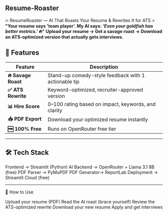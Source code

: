 ## Resume-Roaster
🔥 ResumeRoaster — AI That Roasts Your Resume &amp; Rewrites It for ATS  > **"Your resume says 'team player'. My AI says: *'Even your goldfish has better metrics.'* 🔥"**  **Upload your resume → Get a savage roast → Download an ATS-optimized version that actually gets interviews.**

## 🎯 Features

| Feature | Description |
|--------|-------------|
| **🔥 Savage Roast** | Stand-up comedy-style feedback with 1 actionable tip |
| **✅ ATS Rewrite** | Keyword-optimized, recruiter-approved version |
| **📊 Hire Score** | 0–100 rating based on impact, keywords, and clarity |
| **📥 PDF Export** | Download your optimized resume instantly |
| **🆓 100% Free** | Runs on OpenRouter free tier |

---

## 🛠️ Tech Stack

Frontend     → Streamlit (Python)
AI Backend   → OpenRouter + Llama 3.1 8B (free)
PDF Parser   → PyMuPDF
PDF Generator→ ReportLab
Deployment   → Streamlit Cloud (free)

---

🧪 How to Use

Upload your resume (PDF)
Read the AI roast (brace yourself)
Review the ATS-optimized rewrite
Download your new resume
Apply and get interviews
